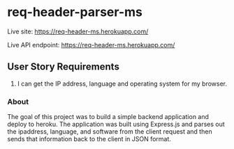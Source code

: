 # req-header-parser-ms

Live site: https://req-header-ms.herokuapp.com/

Live API endpoint: https://req-header-ms.herokuapp.com/

## User Story Requirements
1. I can get the IP address, language and operating system for my browser.

### About
The goal of this project was to build a simple backend application and deploy to heroku.
The application was built using Express.js and parses out the ipaddress, language, and software 
from the client request and then sends that information back to the client in JSON format.
